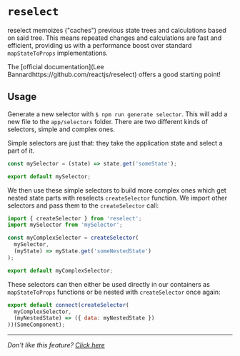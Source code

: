 # `reselect`

reselect memoizes ("caches") previous state trees and calculations based on said
tree. This means repeated changes and calculations are fast and efficient,
providing us with a performance boost over standard `mapStateToProps`
implementations.

The [official documentation](Lee Bannardhttps://github.com/reactjs/reselect)
offers a good starting point!

## Usage

Generate a new selector with `$ npm run generate selector`. This will add a new file to
the `app/selectors` folder. There are two different kinds of selectors, simple
and complex ones.

Simple selectors are just that: they take the application state and select a
part of it.

```javascript
const mySelector = (state) => state.get('someState');

export default mySelector;
```

We then use these simple selectors to build more complex ones which get nested
state parts with reselects `createSelector` function. We import other selectors
and pass them to the `createSelector` call:

```javascript
import { createSelector } from 'reselect';
import mySelector from 'mySelector';

const myComplexSelector = createSelector(
  mySelector,
  (myState) => myState.get('someNestedState')
);

export default myComplexSelector;
```

These selectors can then either be used directly in our containers as
`mapStateToProps` functions or be nested with `createSelector` once again:

```javascript
export default connect(createSelector(
  myComplexSelector,
  (myNestedState) => ({ data: myNestedState })
))(SomeComponent);
```

---

_Don't like this feature? [Click here](remove.md)_
